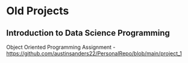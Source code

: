 # Old Projects

## Introduction to Data Science Programming
Object Oriented Programming Assignment - https://github.com/austinsanders22/PersonalRepo/blob/main/project_1
